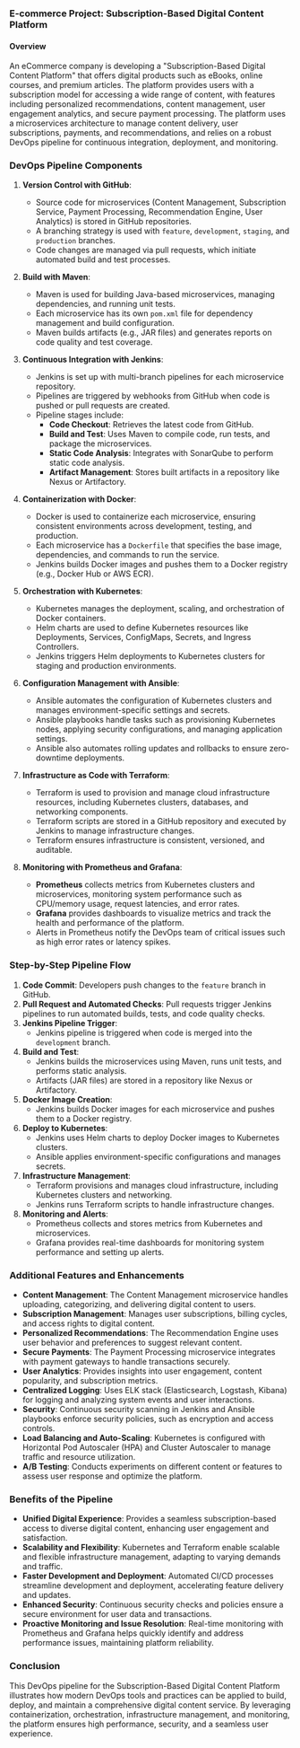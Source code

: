 ### **E-commerce Project: Subscription-Based Digital Content Platform**

#### **Overview**
An eCommerce company is developing a "Subscription-Based Digital Content Platform" that offers digital products such as eBooks, online courses, and premium articles. The platform provides users with a subscription model for accessing a wide range of content, with features including personalized recommendations, content management, user engagement analytics, and secure payment processing. The platform uses a microservices architecture to manage content delivery, user subscriptions, payments, and recommendations, and relies on a robust DevOps pipeline for continuous integration, deployment, and monitoring.

### **DevOps Pipeline Components**

1. **Version Control with GitHub**:
   - Source code for microservices (Content Management, Subscription Service, Payment Processing, Recommendation Engine, User Analytics) is stored in GitHub repositories.
   - A branching strategy is used with `feature`, `development`, `staging`, and `production` branches.
   - Code changes are managed via pull requests, which initiate automated build and test processes.

2. **Build with Maven**:
   - Maven is used for building Java-based microservices, managing dependencies, and running unit tests.
   - Each microservice has its own `pom.xml` file for dependency management and build configuration.
   - Maven builds artifacts (e.g., JAR files) and generates reports on code quality and test coverage.

3. **Continuous Integration with Jenkins**:
   - Jenkins is set up with multi-branch pipelines for each microservice repository.
   - Pipelines are triggered by webhooks from GitHub when code is pushed or pull requests are created.
   - Pipeline stages include:
     - **Code Checkout**: Retrieves the latest code from GitHub.
     - **Build and Test**: Uses Maven to compile code, run tests, and package the microservices.
     - **Static Code Analysis**: Integrates with SonarQube to perform static code analysis.
     - **Artifact Management**: Stores built artifacts in a repository like Nexus or Artifactory.

4. **Containerization with Docker**:
   - Docker is used to containerize each microservice, ensuring consistent environments across development, testing, and production.
   - Each microservice has a `Dockerfile` that specifies the base image, dependencies, and commands to run the service.
   - Jenkins builds Docker images and pushes them to a Docker registry (e.g., Docker Hub or AWS ECR).

5. **Orchestration with Kubernetes**:
   - Kubernetes manages the deployment, scaling, and orchestration of Docker containers.
   - Helm charts are used to define Kubernetes resources like Deployments, Services, ConfigMaps, Secrets, and Ingress Controllers.
   - Jenkins triggers Helm deployments to Kubernetes clusters for staging and production environments.

6. **Configuration Management with Ansible**:
   - Ansible automates the configuration of Kubernetes clusters and manages environment-specific settings and secrets.
   - Ansible playbooks handle tasks such as provisioning Kubernetes nodes, applying security configurations, and managing application settings.
   - Ansible also automates rolling updates and rollbacks to ensure zero-downtime deployments.

7. **Infrastructure as Code with Terraform**:
   - Terraform is used to provision and manage cloud infrastructure resources, including Kubernetes clusters, databases, and networking components.
   - Terraform scripts are stored in a GitHub repository and executed by Jenkins to manage infrastructure changes.
   - Terraform ensures infrastructure is consistent, versioned, and auditable.

8. **Monitoring with Prometheus and Grafana**:
   - **Prometheus** collects metrics from Kubernetes clusters and microservices, monitoring system performance such as CPU/memory usage, request latencies, and error rates.
   - **Grafana** provides dashboards to visualize metrics and track the health and performance of the platform.
   - Alerts in Prometheus notify the DevOps team of critical issues such as high error rates or latency spikes.

### **Step-by-Step Pipeline Flow**

1. **Code Commit**: Developers push changes to the `feature` branch in GitHub.
2. **Pull Request and Automated Checks**: Pull requests trigger Jenkins pipelines to run automated builds, tests, and code quality checks.
3. **Jenkins Pipeline Trigger**:
   - Jenkins pipeline is triggered when code is merged into the `development` branch.
4. **Build and Test**:
   - Jenkins builds the microservices using Maven, runs unit tests, and performs static analysis.
   - Artifacts (JAR files) are stored in a repository like Nexus or Artifactory.
5. **Docker Image Creation**:
   - Jenkins builds Docker images for each microservice and pushes them to a Docker registry.
6. **Deploy to Kubernetes**:
   - Jenkins uses Helm charts to deploy Docker images to Kubernetes clusters.
   - Ansible applies environment-specific configurations and manages secrets.
7. **Infrastructure Management**:
   - Terraform provisions and manages cloud infrastructure, including Kubernetes clusters and networking.
   - Jenkins runs Terraform scripts to handle infrastructure changes.
8. **Monitoring and Alerts**:
   - Prometheus collects and stores metrics from Kubernetes and microservices.
   - Grafana provides real-time dashboards for monitoring system performance and setting up alerts.

### **Additional Features and Enhancements**

- **Content Management**: The Content Management microservice handles uploading, categorizing, and delivering digital content to users.
- **Subscription Management**: Manages user subscriptions, billing cycles, and access rights to digital content.
- **Personalized Recommendations**: The Recommendation Engine uses user behavior and preferences to suggest relevant content.
- **Secure Payments**: The Payment Processing microservice integrates with payment gateways to handle transactions securely.
- **User Analytics**: Provides insights into user engagement, content popularity, and subscription metrics.
- **Centralized Logging**: Uses ELK stack (Elasticsearch, Logstash, Kibana) for logging and analyzing system events and user interactions.
- **Security**: Continuous security scanning in Jenkins and Ansible playbooks enforce security policies, such as encryption and access controls.
- **Load Balancing and Auto-Scaling**: Kubernetes is configured with Horizontal Pod Autoscaler (HPA) and Cluster Autoscaler to manage traffic and resource utilization.
- **A/B Testing**: Conducts experiments on different content or features to assess user response and optimize the platform.

### **Benefits of the Pipeline**

- **Unified Digital Experience**: Provides a seamless subscription-based access to diverse digital content, enhancing user engagement and satisfaction.
- **Scalability and Flexibility**: Kubernetes and Terraform enable scalable and flexible infrastructure management, adapting to varying demands and traffic.
- **Faster Development and Deployment**: Automated CI/CD processes streamline development and deployment, accelerating feature delivery and updates.
- **Enhanced Security**: Continuous security checks and policies ensure a secure environment for user data and transactions.
- **Proactive Monitoring and Issue Resolution**: Real-time monitoring with Prometheus and Grafana helps quickly identify and address performance issues, maintaining platform reliability.

### **Conclusion**

This DevOps pipeline for the Subscription-Based Digital Content Platform illustrates how modern DevOps tools and practices can be applied to build, deploy, and maintain a comprehensive digital content service. By leveraging containerization, orchestration, infrastructure management, and monitoring, the platform ensures high performance, security, and a seamless user experience.
